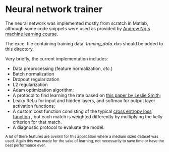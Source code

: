 # Neural network trainer
The neural network was implemented mostly from scratch in Matlab, although some code snippets were used as provided by 
[Andrew Ng's machine learning course](https://www.coursera.org/learn/machine-learning).

The excel file containing training data, _traning_data.xlxs_ should be added to this directory.

Very briefly, the current implementation includes:
* Data preprocessing (feature normalization, _etc._)
* Batch normalization
* Dropout regularization
* L2 regularization
* Adam optimization algorithm;
* A protocol to find learning the rate based on [this paper by Leslie Smith](https://arxiv.org/abs/1708.07120);
* Leaky ReLu for input and hidden layers, and softmax for output layer activation functions;
* A custom cost function consisting of the typical 
[cross entropy loss function](https://en.wikipedia.org/wiki/Cross_entropy#Cross-entropy_loss_function_and_logistic_regression)
, but each match is weighted differently by multiplying the kelly criterion for that match.
* A diagnostic protocol to evaluate the model.

<sup>A lot of there features are _overkill_ for this application where a medium sized dataset was used.
Again this was made for the sake of learning, not necessarily to save time or have the best performance ever.</sup>

